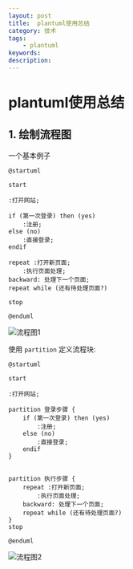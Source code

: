 ```yaml
---
layout: post
title:  plantuml使用总结
category: 技术
tags:  
    - plantuml
keywords: 
description: 
---
```


# plantuml使用总结

## 1. 绘制流程图

一个基本例子

```
@startuml

start

:打开网站;

if (第一次登录) then (yes)
    :注册;
else (no)
    :直接登录;
endif 

repeat :打开新页面;
    :执行页面处理;
backward: 处理下一个页面;
repeat while (还有待处理页面?)

stop

@enduml
```

![流程图1](../../../../public/img/plantuml/e1.png )

使用 `partition` 定义流程块:

```
@startuml

start

:打开网站;

partition 登录步骤 {
    if (第一次登录) then (yes)
        :注册;
    else (no)
        :直接登录;
    endif 
}


partition 执行步骤 {
    repeat :打开新页面;
        :执行页面处理;
    backward: 处理下一个页面;
    repeat while (还有待处理页面?)
}
stop

@enduml

```

![流程图2](../../../../public/img/plantuml/e2.png )
